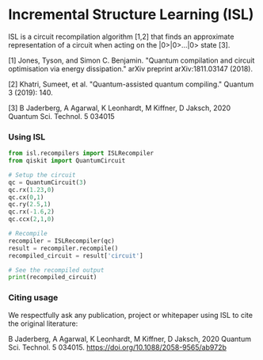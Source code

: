 
# Incremental Structure Learning (ISL)

ISL is a circuit recompilation algorithm [1,2] that finds an approximate representation of a circuit when acting on the |0>|0>...|0> state [3].

[1] Jones, Tyson, and Simon C. Benjamin. "Quantum compilation and circuit optimisation via energy dissipation." arXiv preprint arXiv:1811.03147 (2018).

[2] Khatri, Sumeet, et al. "Quantum-assisted quantum compiling." Quantum 3 (2019): 140.

[3] B Jaderberg, A Agarwal, K Leonhardt, M Kiffner, D Jaksch, 2020 Quantum Sci. Technol. 5 034015

### Using ISL
```python
from isl.recompilers import ISLRecompiler
from qiskit import QuantumCircuit

# Setup the circuit
qc = QuantumCircuit(3)
qc.rx(1.23,0)
qc.cx(0,1)
qc.ry(2.5,1)
qc.rx(-1.6,2)
qc.ccx(2,1,0)

# Recompile
recompiler = ISLRecompiler(qc)
result = recompiler.recompile()
recompiled_circuit = result['circuit']

# See the recompiled output
print(recompiled_circuit)
```

### Citing usage

We respectfully ask any publication, project or whitepaper using ISL to cite the original literature:

B Jaderberg, A Agarwal, K Leonhardt, M Kiffner, D Jaksch, 2020 Quantum Sci. Technol. 5 034015.
https://doi.org/10.1088/2058-9565/ab972b

